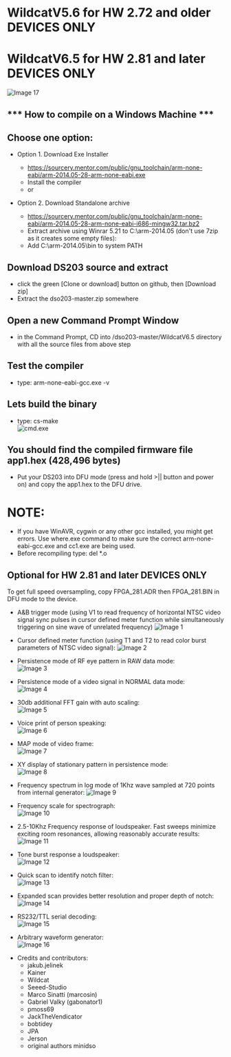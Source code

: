 WildcatV5.6 for HW 2.72 and older DEVICES ONLY
=
WildcatV6.5 for HW 2.81 and later DEVICES ONLY
=
![Image 17](screenshots/17.jpg)

*** How to compile on a Windows Machine ***
-
Choose one option:
-
- Option 1. Download Exe Installer
   - https://sourcery.mentor.com/public/gnu_toolchain/arm-none-eabi/arm-2014.05-28-arm-none-eabi.exe
   - Install the compiler
   - or

- Option 2. Download Standalone archive
   - https://sourcery.mentor.com/public/gnu_toolchain/arm-none-eabi/arm-2014.05-28-arm-none-eabi-i686-mingw32.tar.bz2
   - Extract archive using Winrar 5.21 to C:\arm-2014.05 (don't use 7zip as it creates some empty files):
   - Add C:\arm-2014.05\bin to system PATH

Download DS203 source and extract 
-
- click the green [Clone or download] button on github, then [Download zip]
- Extract the dso203-master.zip somewhere

Open a new Command Prompt Window
-
- in the Command Prompt, CD into /dso203-master/WildcatV6.5 directory with all the source files from above step

Test the compiler
-
- type: arm-none-eabi-gcc.exe -v

Lets build the binary
-
- type: cs-make                                                          
![cmd.exe](screenshots/cmd.png)

You should find the compiled firmware file app1.hex (428,496 bytes)
-
- Put your DS203 into DFU mode (press and hold >|| button and power on) and copy the app1.hex to the DFU drive.

NOTE:
=
   - If you have WinAVR, cygwin or any other gcc installed, you might get errors.  Use where.exe command to make sure the correct arm-none-eabi-gcc.exe and cc1.exe are being used.
   - Before recompiling type: del *.o 

Optional for HW 2.81 and later DEVICES ONLY
-
To get full speed oversampling, copy FPGA_281.ADR then FPGA_281.BIN in DFU mode to the device.

* A&B trigger mode (using V1 to read frequency of horizontal NTSC video signal sync pulses in cursor defined meter function while simultaneously triggering on sine wave of unrelated frequency)
![Image 1](screenshots/1.jpg)

* Cursor defined meter function (using T1 and T2 to read color burst parameters of NTSC video signal):
![Image 2](screenshots/2.jpg)

* Persistence mode of RF eye pattern in RAW data mode:        
![Image 3](screenshots/3.jpg)

* Persistence mode of a video signal in NORMAL data mode:       
![Image 4](screenshots/4.jpg)

* 30db additional FFT gain with auto scaling:                                  
![Image 5](screenshots/5.jpg)

* Voice print of person speaking:                                  
![Image 6](screenshots/6.jpg)

* MAP mode of video frame:                                                                    
![Image 7](screenshots/7.jpg)

* XY display of stationary pattern in persistence mode:                                  
![Image 8](screenshots/8.jpg)

* Frequency spectrum in log mode of 1Khz wave sampled at 720 points from internal generator:
![Image 9](screenshots/9.jpg)

* Frequency scale for spectrograph:                                  
![Image 10](screenshots/10.jpg)

* 2.5-10Khz Frequency response of loudspeaker. Fast sweeps minimize exciting room resonances, allowing reasonably accurate results:                                                                    
![Image 11](screenshots/11.jpg)

* Tone burst response a loudspeaker:                                  
![Image 12](screenshots/12.jpg)

* Quick scan to identify notch filter:                                  
![Image 13](screenshots/13.jpg)

* Expanded scan provides better resolution and proper depth of notch:
![Image 14](screenshots/14.jpg)

* RS232/TTL serial decoding:                                                                    
![Image 15](screenshots/15.jpg)

* Arbitrary waveform generator:                                  
![Image 16](screenshots/16.jpg)

- Credits and contributors:
   - jakub.jelinek
   - Kainer 
   - Wildcat
   - Seeed-Studio
   - Marco Sinatti (marcosin)
   - Gabriel Valky (gabonator1)
   - pmoss69
   - JackTheVendicator
   - bobtidey 
   - JPA 
   - Jerson 
   - original authors minidso
